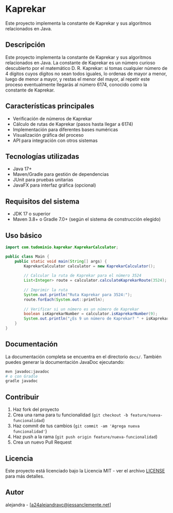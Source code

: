 # Kaprekar
Este proyecto implementa la constante de Kaprekar y sus algoritmos relacionados en Java.

## Descripción
Este proyecto implementa la constante de Kaprekar y sus algoritmos relacionados en Java. La constante de Kaprekar es un número curioso descubierto por el matemático D. R. Kaprekar: si tomas cualquier número de 4 dígitos cuyos dígitos no sean todos iguales, lo ordenas de mayor a menor, luego de menor a mayor, y restas el menor del mayor, al repetir este proceso eventualmente llegarás al número 6174, conocido como la constante de Kaprekar.

## Características principales
- Verificación de números de Kaprekar
- Cálculo de rutas de Kaprekar (pasos hasta llegar a 6174)
- Implementación para diferentes bases numéricas
- Visualización gráfica del proceso
- API para integración con otros sistemas

## Tecnologías utilizadas
- Java 17+
- Maven/Gradle para gestión de dependencias
- JUnit para pruebas unitarias
- JavaFX para interfaz gráfica (opcional)

## Requisitos del sistema
- JDK 17 o superior
- Maven 3.8+ o Gradle 7.0+ (según el sistema de construcción elegido)



## Uso básico
```java
import com.tudominio.kaprekar.KaprekarCalculator;

public class Main {
    public static void main(String[] args) {
        KaprekarCalculator calculator = new KaprekarCalculator();
        
        // Calcular la ruta de Kaprekar para el número 3524
        List<Integer> route = calculator.calculateKaprekarRoute(3524);
        
        // Imprimir la ruta
        System.out.println("Ruta Kaprekar para 3524:");
        route.forEach(System.out::println);
        
        // Verificar si un número es un número de Kaprekar
        boolean isKaprekarNumber = calculator.isKaprekarNumber(9);
        System.out.println("¿Es 9 un número de Kaprekar? " + isKaprekarNumber);
    }
}
```

## Documentación
La documentación completa se encuentra en el directorio `docs/`. También puedes generar la documentación JavaDoc ejecutando:
```bash
mvn javadoc:javadoc
# o con Gradle
gradle javadoc
```

## Contribuir
1. Haz fork del proyecto
2. Crea una rama para tu funcionalidad (`git checkout -b feature/nueva-funcionalidad`)
3. Haz commit de tus cambios (`git commit -am 'Agrega nueva funcionalidad'`)
4. Haz push a la rama (`git push origin feature/nueva-funcionalidad`)
5. Crea un nuevo Pull Request

## Licencia
Este proyecto está licenciado bajo la Licencia MIT - ver el archivo [LICENSE](LICENSE) para más detalles.

## Autor
alejandra - [a24alejandravc@iessanclemente.net]
